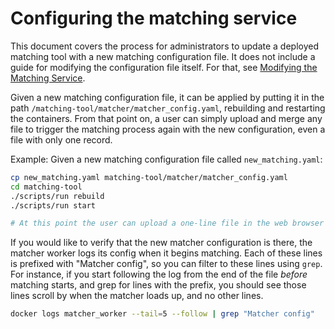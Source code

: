 # Configuring the matching service

This document covers the process for administrators to update a deployed matching tool with a new matching configuration file. It does not include a guide for modifying the configuration file itself. For that, see [Modifying the Matching Service](/dev/matching).

Given a new matching configuration file, it can be applied by putting it in the path `/matching-tool/matcher/matcher_config.yaml`, rebuilding and restarting the containers. From that point on, a user can simply upload and merge any file to trigger the matching process again with the new configuration, even a file with only one record.

Example: Given a new matching configuration file called `new_matching.yaml`:

```bash
cp new_matching.yaml matching-tool/matcher/matcher_config.yaml
cd matching-tool
./scripts/run rebuild
./scripts/run start

# At this point the user can upload a one-line file in the web browser to kick off matching.
```

If you would like to verify that the new matcher configuration is there, the matcher worker logs its config when it begins matching. Each of these lines is prefixed with "Matcher config", so you can filter to these lines using `grep`. For instance, if you start following the log from the end of the file *before* matching starts, and grep for lines with the prefix, you should see those lines scroll by when the matcher loads up, and no other lines.

```bash
docker logs matcher_worker --tail=5 --follow | grep "Matcher config"
```
